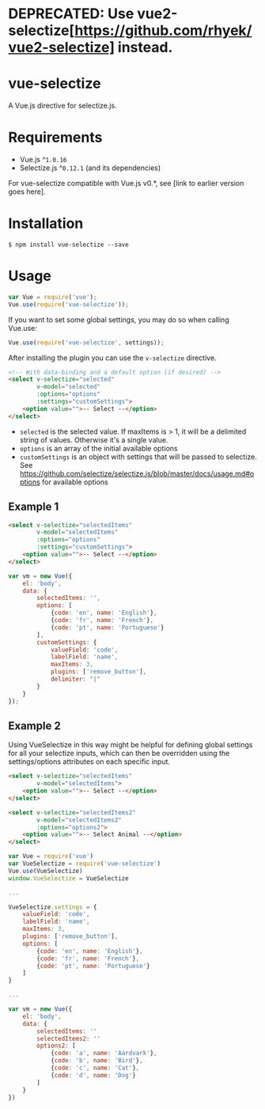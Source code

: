 # DEPRECATED: Use vue2-selectize[https://github.com/rhyek/vue2-selectize] instead.

# vue-selectize

A Vue.js directive for selectize.js. 

# Requirements

- Vue.js ^`1.0.16`
- Selectize.js ^`0.12.1` (and its dependencies)

For vue-selectize compatible with Vue.js v0.*, see [link to earlier version goes here].

# Installation

```shell
$ npm install vue-selectize --save
```

# Usage

```javascript
var Vue = require('vue');
Vue.use(require('vue-selectize'));
```

If you want to set some global settings, you may do so when calling Vue.use:

```javascript
Vue.use(require('vue-selectize', settings));
```

After installing the plugin you can use the `v-selectize` directive.

```html
<!-- With data-binding and a default option (if desired) -->
<select v-selectize="selected"
        v-model="selected"
        :options="options"
        :settings="customSettings">
    <option value="">-- Select --</option>
</select>
```

- `selected` is the selected value. If maxItems is > 1, it will be a delimited string of values. Otherwise it's a single value.
- `options` is an array of the initial available options
- `customSettings` is an object with settings that will be passed to selectize. See https://github.com/selectize/selectize.js/blob/master/docs/usage.md#options for available options

## Example 1

```html
<select v-selectize="selectedItems"
        v-model="selectedItems"
        :options="options"
        :settings="customSettings">
    <option value="">-- Select --</option>
</select>
```

```javascript
var vm = new Vue({
    el: 'body',
    data: {
        selectedItems: '',
        options: [
            {code: 'en', name: 'English'},
            {code: 'fr', name: 'French'},
            {code: 'pt', name: 'Portuguese'}
        ],
        customSettings: {
            valueField: 'code',
            labelField: 'name',
            maxItems: 3,
            plugins: ['remove_button'],
            delimiter: "|"
        }
    }
});
```

## Example 2

Using VueSelectize in this way might be helpful for defining global settings for all your selectize inputs, which can then be overridden using the settings/options attributes on each specific input.

```html
<select v-selectize="selectedItems"
        v-model="selectedItems">
    <option value="">-- Select --</option>
</select>

<select v-selectize="selectedItems2"
        v-model="selectedItems2"
        :options="options2">
    <option value="">-- Select Animal --</option>
</select>

```

```javascript
var Vue = require('vue')
var VueSelectize = require('vue-selectize')
Vue.use(VueSelectize)
window.VueSelectize = VueSelectize

...

VueSelectize.settings = {
    valueField: 'code',
    labelField: 'name',
    maxItems: 3,
    plugins: ['remove_button'],
    options: [
        {code: 'en', name: 'English'},
        {code: 'fr', name: 'French'},
        {code: 'pt', name: 'Portuguese'}
    ] 
}

...

var vm = new Vue({
    el: 'body',
    data: {
        selectedItems: ''
        selectedItems2: ''
        options2: [
            {code: 'a', name: 'Aardvark'},
            {code: 'b', name: 'Bird'},
            {code: 'c', name: 'Cat'},            
            {code: 'd', name: 'Dog'}            
        ]
    }
})

```
